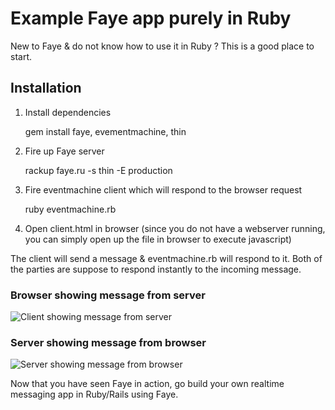 # Example Faye app purely in Ruby 
New to Faye & do not know how to use it in Ruby ? This is a good place to start.

## Installation 

1. Install dependencies 
 
    gem install faye, evementmachine, thin

2. Fire up Faye server 

    rackup faye.ru -s thin -E production

3. Fire eventmachine client which will respond to the browser request

    ruby eventmachine.rb

4. Open client.html in browser (since you do not have a webserver running, you can simply open up the file in browser to execute javascript)

The client will send a message & eventmachine.rb will respond to it. Both of the parties are suppose to respond instantly to the incoming message.

### Browser showing message from server
![Client showing message from server](https://dl.dropboxusercontent.com/u/76443013/Faye-browser.png)

### Server showing message from browser
![Server showing message from browser](https://dl.dropboxusercontent.com/u/76443013/Faye-eventmachine.png)


Now that you have seen Faye in action, go build your own realtime messaging app in Ruby/Rails using Faye. 
